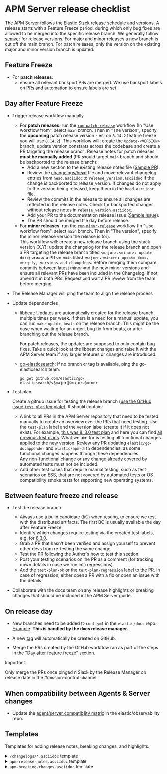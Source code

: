 # APM Server release checklist

The APM Server follows the Elastic Stack release schedule and versions.
A release starts with a Feature Freeze period, during which only bug fixes
are allowed to be merged into the specific release branch.
We generally follow [semver](https://semver.org/) for release versions.
For major and minor releases a new branch is cut off the main branch.
For patch releases, only the version on the existing major and minor version branch is updated.

## Feature Freeze

* For **patch releases**:
  * ensure all relevant backport PRs are merged. We use backport labels on PRs and automation to ensure labels are set.


## Day after Feature Freeze

* Trigger release workflow manually
  * For **patch releases**: run the [`run-patch-release`](https://github.com/elastic/apm-server/actions/workflows/run-patch-release.yml) workflow (In "Use workflow from", select `main` branch. Then in "The version", specify the **upcoming** patch release version - es: on `8.14.2` feature freeze you will use `8.14.2`).
    This workflow will: create the `update-<VERSION>` branch, update version constants across the codebase and create a PR targeting the release branch. 
    Release notes for patch releases **must be manually added** (PR should target `main` branch and should be backported to the release branch):
    * Add a new section to the existing release notes file ([Sample PR](https://github.com/elastic/apm-server/pull/12680)).
    * Review the [changelogs/head](https://github.com/elastic/apm-server/tree/main/changelogs/head.asciidoc) file and move relevant changelog entries from `head.asciidoc` to `release_version.asciidoc` if the change is backported to release_version. If changes do not apply to the version being released, keep them in the `head.asciidoc` file.
    * Review the commits in the release to ensure all changes are reflected in the release notes. Check for backported changes without release notes in `release_version.asciidoc`.
    * Add your PR to the documentation release issue ([Sample Issue](https://github.com/elastic/dev/issues/2485)).
    * The PR should be merged the day before release.
  * For **minor releases**: run the [`run-minor-release`](https://github.com/elastic/apm-server/actions/workflows/run-minor-release.yml) workflow (In "Use workflow from", select `main` branch. Then in "The version", specify the minor release version the release is for).  
    This workflow will: create a new release branch using the stack version (X.Y); update the changelog for the release branch and open a PR targeting the release branch titled `<major>.<minor>: update docs`; create a PR on `main` titled `<major>.<minor>: update docs, mergify, versions and changelogs`. Before merging them compare commits between latest minor and the new minor versions and ensure all relevant PRs have been included in the Changelog. If not, amend it in both PRs. Request and wait a PR review from the team before merging.
* The Release Manager will ping the team to align the release process

* Update dependencies

  * libbeat:
    Updates are automatically created for the release branch, multiple times per week.
    If there is a need for a manual update, you can run `make update-beats` on the release branch.
    This might be the case when waiting for an urgent bug fix from beats, or after branching out the release branch.

    For patch releases, the updates are supposed to only contain bug fixes. Take a quick look at the libbeat changes
    and raise it with the APM Server team if any larger features or changes are introduced.

  * [go-elasticsearch](https://github.com/elastic/go-elasticsearch):
    If no branch or tag is available, ping the go-elasticsearch team.

    `go get github.com/elastic/go-elasticsearch/v$major@$major.$minor`

* Test plan

  Create a github issue for testing the release branch ([use the GitHub issue `test plan` template](https://github.com/elastic/apm-server/issues/new?assignees=&labels=test-plan&projects=&template=test-plan.md)), It should contain:
  * A link to all PRs in the APM Server repository that need to be tested manually to create an overview over the PRs that need testing.
    Use the `test-plan` label and the version label (create it if it does not exist). For example, [this was 8.13.0 test plan](https://github.com/elastic/apm-server/issues/12822)
    and here you can find [all previous test plans](https://github.com/elastic/apm-server/issues?q=label%3Atest-plan+is%3Aclosed).
    What we aim for is testing all functional changes applied to the new version. Review any PR updating `elastic/go-docappender` and `elastic/apm-data` dependencies, as some functional changes happens through these dependencies.  
   Any non-functional change or any change already covered by automated tests must not be included.
  * Add other test cases that require manual testing, such as test scenarios on ESS, that are not covered by automated tests or OS compatibility smoke tests for supporting new operating systems.

## Between feature freeze and release

* Test the release branch

  * Always use a build candidate (BC) when testing, to ensure we test with the distributed artifacts. The first BC is usually available the day after Feature Freeze.
  * Identify which changes require testing via the created test labels, e.g. for [8.3.0](https://github.com/elastic/apm-server/issues?q=label%3Atest-plan+is%3Aclosed+label%3Av8.3.0+-label%3Atest-plan-ok).
  * Grab a PR that hasn't been verified and assign yourself to prevent other devs from re-testing the same change.
  * Test the PR following the Author's how to test this section.
  * Post your testing scenarios on the PR as a comment (for tracking down details in case we run into regressions).
  * Add the `test-plan-ok` or the `test-plan-regression` label to the PR. In case of regression, either open a PR with a fix or open an issue with the details.

* Collaborate with the docs team on any release highlights or breaking changes that should be included in the APM Server guide.

## On release day

* New branches need to be added to `conf.yml` in the `elastic/docs` repo. [Example](https://github.com/elastic/docs/pull/893/files#diff-4a701a5adb4359c6abf9b8e1cb38819fR925). **This is handled by the docs release manager.**

* A new [tag](https://github.com/elastic/apm-server/releases) will automatically be created on GitHub.

* Merge the PRs created by the GitHub workflow ran as part of the steps in the ["Day after feature freeze"](#day-after-feature-freeze) section. 
 > [!IMPORTANT]
 > Only merge the PRs once pinged n Slack by the Release Manager on release date in the #mission-control channel

## When compatibility between Agents & Server changes

* Update the [agent/server compatibility matrix](https://github.com/elastic/observability-docs/blob/main/docs/en/observability/apm/agent-server-compatibility.asciidoc) in the elastic/observability repo.

## Templates

Templates for adding release notes, breaking changes, and highlights.

<details><summary><code>/changelogs/*.asciidoc</code> template</summary>

```asciidoc
[[apm-release-notes-8.1]]
== APM Server version 8.1

https://github.com/elastic/apm-server/compare/8.0\...8.1[View commits]

* <<apm-release-notes-8.1.0>>

[[apm-release-notes-8.1.0]]
=== APM Server version 8.1.0

https://github.com/elastic/apm-server/compare/v8.0.1\...v8.1.0[View commits]

No significant changes.
////
[float]
==== Breaking Changes

[float]
==== Bug fixes

[float]
==== Intake API Changes

[float]
==== Added
////
```
</details>

<details><summary><code>apm-release-notes.asciidoc</code> template</summary>

```asciidoc
* <<release-highlights-8.1.0>>

[[release-highlights-8.1.0]]
=== APM version 8.1.0

No new features
////
[float]
==== New features

* Feature name and explanation...
////
```
</details>

<details><summary><code>apm-breaking-changes.asciidoc</code> template</summary>

```asciidoc
* <<breaking-8.0.0, APM version 8.0.0>>

[[breaking-8.0.0]]
=== Breaking changes in 8.0.0

APM Server::
+
[[slug]]
**Title** Topic...

APM UI::
+
[[slug]]
**Title** Topic...
```
</details>
